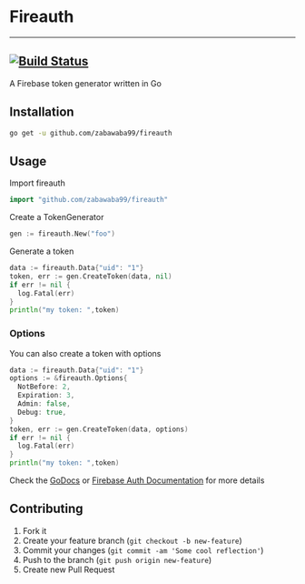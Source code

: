 # Fireauth
---
[![Build Status](https://travis-ci.org/zabawaba99/fireauth.svg?branch=master)](https://travis-ci.org/zabawaba99/fireauth)
---

A Firebase token generator written in Go

## Installation

```bash
go get -u github.com/zabawaba99/fireauth
```

## Usage

Import fireauth

```go
import "github.com/zabawaba99/fireauth"
```

Create a TokenGenerator

```go
gen := fireauth.New("foo")
```

Generate a token

```go
data := fireauth.Data{"uid": "1"}
token, err := gen.CreateToken(data, nil)
if err != nil {
  log.Fatal(err)
}
println("my token: ",token)
```

### Options

You can also create a token with options

```go
data := fireauth.Data{"uid": "1"}
options := &fireauth.Options{
  NotBefore: 2,
  Expiration: 3,
  Admin: false,
  Debug: true,
}
token, err := gen.CreateToken(data, options)
if err != nil {
  log.Fatal(err)
}
println("my token: ",token)
```

Check the [GoDocs](http://godoc.org/github.com/zabawaba99/fireauth) or
[Firebase Auth Documentation](https://www.firebase.com/docs/rest/guide/user-auth.html#section-overview) for more details

## Contributing

1. Fork it
2. Create your feature branch (`git checkout -b new-feature`)
3. Commit your changes (`git commit -am 'Some cool reflection'`)
4. Push to the branch (`git push origin new-feature`)
5. Create new Pull Request
